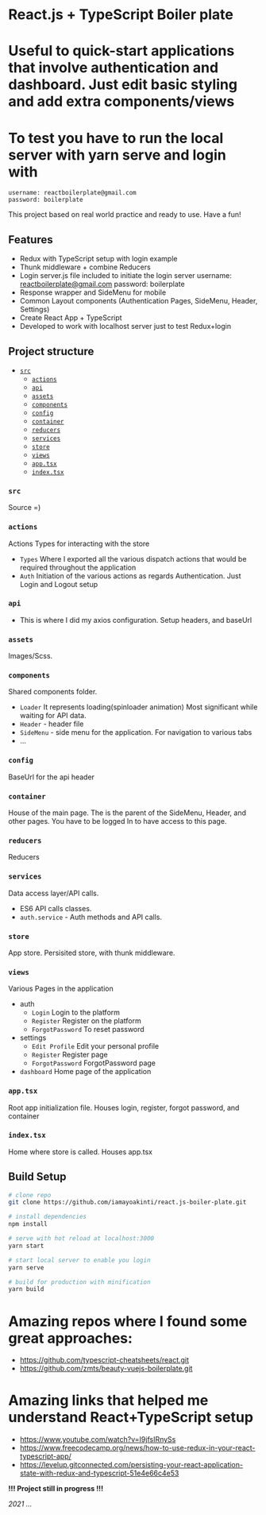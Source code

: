 # React.js + TypeScript Boiler plate
# Useful to quick-start applications that involve authentication and dashboard. Just edit basic styling and add extra components/views
# To test you have to run the local server with yarn serve and login with 
    username: reactboilerplate@gmail.com
    password: boilerplate

This project based on real world practice and ready to use. Have a fun!

## Features
- Redux with TypeScript setup with login example
- Thunk middleware + combine Reducers
- Login server.js file included to initiate the login server
    username:  reactboilerplate@gmail.com
    password: boilerplate
- Response wrapper and SideMenu for mobile
- Common Layout components (Authentication Pages, SideMenu, Header, Settings)
- Create React App + TypeScript
- Developed to work with localhost server just to test Redux+login

## Project structure
- [`src`](#src)
  - [`actions`](#assets)
  - [`api`](#api)
  - [`assets`](#assets)
  - [`components`](#components)
  - [`config`](#config)
  - [`container`](#container)
  - [`reducers`](#reducers)
  - [`services`](#services)
  - [`store`](#store)
  - [`views`](#views)
  - [`app.tsx`](#apptsx)
  - [`index.tsx`](#indextsx)

### `src`
Source =)

### `actions`
Actions Types for interacting with the store
- `Types` Where I exported all the various dispatch actions that would be required throughout the application
- `Auth` Initiation of the various actions as regards Authentication. Just Login and Logout setup

### `api`
- This is where I did my axios configuration. Setup headers, and baseUrl

### `assets`
Images/Scss.

### `components`
Shared components folder.
- `Loader` It represents loading(spinloader animation) Most significant while waiting for API data.
- `Header` - header file
- `SideMenu` - side menu for the application. For navigation to various tabs
- ...

### `config`
BaseUrl for the api header

### `container`
House of the main page. The is the parent of the SideMenu, Header, and other pages. 
You have to be logged In to have access to this page.

### `reducers`
Reducers

### `services`
Data access layer/API calls.
- ES6 API calls classes.
- `auth.service` - Auth methods and API calls.

### `store`
App store. Persisited store, with thunk middleware.

### `views`
Various Pages in the application
- auth
   - `Login` Login to the platform
   - `Register` Register on the platform
   - `ForgotPassword` To reset password
- settings
   - `Edit Profile` Edit your personal profile
   - `Register` Register page
   - `ForgotPassword` ForgotPassword page
- `dashboard` Home page of the application

### `app.tsx`
Root app initialization file. Houses login, register, forgot password, and container

### `index.tsx`
Home where store is called. Houses app.tsx

## Build Setup
``` bash
# clone repo
git clone https://github.com/iamayoakinti/react.js-boiler-plate.git

# install dependencies
npm install

# serve with hot reload at localhost:3000
yarn start

# start local server to enable you login
yarn serve

# build for production with minification
yarn build
```

# Amazing repos where I found some great approaches:
- https://github.com/typescript-cheatsheets/react.git
- https://github.com/zmts/beauty-vuejs-boilerplate.git

# Amazing links that helped me understand React+TypeScript setup
- https://www.youtube.com/watch?v=I9jfsIRnySs
- https://www.freecodecamp.org/news/how-to-use-redux-in-your-react-typescript-app/
- https://levelup.gitconnected.com/persisting-your-react-application-state-with-redux-and-typescript-51e4e66c4e53

__!!! Project still in progress !!!__

_2021 ..._
